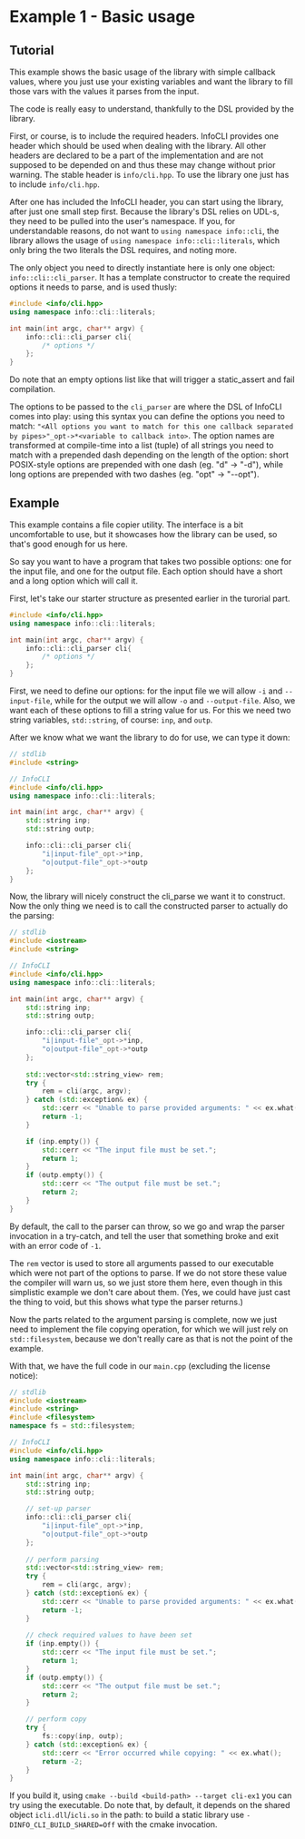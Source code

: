 # Example 1 - Basic usage

## Tutorial 

This example shows the basic usage of the library with simple callback values,
where you just use your existing variables and want the library to fill those
vars with the values it parses from the input.

The code is really easy to understand, thankfully to the DSL provided by the library.

First, or course, is to include the required headers. InfoCLI provides one
header which should be used when dealing with the library. All other headers 
are declared to be a part of the implementation and are not supposed to be depended on
and thus these may change without prior warning.
The stable header is `info/cli.hpp`.
To use the library one just has to include `info/cli.hpp`.

After one has included the InfoCLI header, you can start using the library, after just
one small step first. Because the library's DSL relies on UDL-s, they need
to be pulled into the user's namespace. If you, for understandable reasons, do not want
to `using namespace info::cli`, the library allows the usage of `using namespace info::cli::literals`,
which only bring the two literals the DSL requires, and noting more.

The only object you need to directly instantiate here is only one object: `info::cli::cli_parser`.
It has a template constructor to create the required options it needs to parse, and is used thusly:
```c++
#include <info/cli.hpp>
using namespace info::cli::literals;

int main(int argc, char** argv) {
    info::cli::cli_parser cli{
        /* options */
    };
}
```
Do note that an empty options list like that will trigger a static_assert and fail compilation.

The options to be passed to the `cli_parser` are where the DSL of InfoCLI comes into play:
using this syntax you can define the options you need to match:
`"<All options you want to match for this one callback separated by pipes>"_opt->*<variable to callback into>`.
The option names are transformed at compile-time into a list (tuple) of all strings you need to match
with a prepended dash depending on the length of the option: short POSIX-style options are prepended
with one dash (eg. "d" -> "-d"), while long options are prepended with two dashes (eg. "opt" -> "--opt").

## Example

This example contains a file copier utility. The interface is a bit uncomfortable 
to use, but it showcases how the library can be used, so that's good enough for us here.
 
So say you want to have a program that takes two possible options: one for the input file,
and one for the output file. Each option should have a short and a long option which
will call it.

First, let's take our starter structure as presented earlier in the turorial part.  

```c++
#include <info/cli.hpp>
using namespace info::cli::literals;

int main(int argc, char** argv) {
    info::cli::cli_parser cli{
        /* options */
    };
}
```

First, we need to define our options: 
for the input file we will allow `-i` and `--input-file`, while for the output
we will allow `-o` and `--output-file`. 
Also, we want each of these options to fill a string value for us. For this we
need two string variables, `std::string`, of course: `inp`, and `outp`.

After we know what we want the library to do for use, we can type it down:

```c++
// stdlib
#include <string>

// InfoCLI
#include <info/cli.hpp>
using namespace info::cli::literals;

int main(int argc, char** argv) {
    std::string inp;
    std::string outp;

    info::cli::cli_parser cli{
        "i|input-file"_opt->*inp,
        "o|output-file"_opt->*outp
    };
} 
```

Now, the library will nicely construct the cli_parse we want it to construct.
Now the only thing we need is to call the constructed parser to actually do the parsing:

```c++
// stdlib
#include <iostream>
#include <string>

// InfoCLI
#include <info/cli.hpp>
using namespace info::cli::literals;

int main(int argc, char** argv) {
    std::string inp;
    std::string outp;

    info::cli::cli_parser cli{
        "i|input-file"_opt->*inp,
        "o|output-file"_opt->*outp
    };
    
    std::vector<std::string_view> rem;
    try {
        rem = cli(argc, argv);
    } catch (std::exception& ex) {
        std::cerr << "Unable to parse provided arguments: " << ex.what();
        return -1;
    }

    if (inp.empty()) {
        std::cerr << "The input file must be set.";
        return 1;
    }
    if (outp.empty()) {
        std::cerr << "The output file must be set.";
        return 2;
    }
} 
```

By default, the call to the parser can throw, so we go and wrap the parser invocation
in a try-catch, and tell the user that something broke and exit with an error code of `-1`.

The `rem` vector is used to store all arguments passed to our executable which were not
part of the options to parse. If we do not store these value the compiler will warn us,
so we just store them here, even though in this simplistic example we don't care about them.
(Yes, we could have just cast the thing to void, but this shows what type the parser returns.)

Now the parts related to the argument parsing is complete, now we just need to implement
the file copying operation, for which we will just rely on `std::filesystem`, because 
we don't really care as that is not the point of the example.

With that, we have the full code in our `main.cpp` (excluding the license notice):

```c++
// stdlib
#include <iostream>
#include <string>
#include <filesystem>
namespace fs = std::filesystem;

// InfoCLI
#include <info/cli.hpp>
using namespace info::cli::literals;

int main(int argc, char** argv) {
    std::string inp;
    std::string outp;

    // set-up parser
    info::cli::cli_parser cli{
        "i|input-file"_opt->*inp,
        "o|output-file"_opt->*outp
    };
    
    // perform parsing
    std::vector<std::string_view> rem;
    try {
        rem = cli(argc, argv);
    } catch (std::exception& ex) {
        std::cerr << "Unable to parse provided arguments: " << ex.what();
        return -1;
    }
 
    // check required values to have been set
    if (inp.empty()) {
        std::cerr << "The input file must be set.";
        return 1;
    }
    if (outp.empty()) {
        std::cerr << "The output file must be set.";
        return 2;
    }

    // perform copy
    try {
        fs::copy(inp, outp);
    } catch (std::exception& ex) {
        std::cerr << "Error occurred while copying: " << ex.what();
        return -2;
    }
} 
```  

If you build it, using `cmake --build <build-path> --target cli-ex1` you can try using the 
executable. Do note that, by default, it depends on the shared object `icli.dll`/`icli.so`
in the path: to build a static library use `-DINFO_CLI_BUILD_SHARED=Off` with the cmake invocation.
